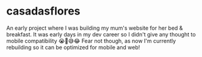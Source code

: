 # casadasflores 

An early project where I was building my mum's website for her bed & breakfast. It was early days in my dev career so I didn't give any thought to mobile compatibility 😭😤😅😂 
Fear not though, as now I'm currently rebuilding so it can be optimized for mobile and web! 
